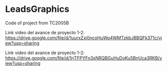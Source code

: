 # LeadsGraphics
Code of project from TC2005B

Link video del avance de proyecto 1-2: https://drive.google.com/file/d/1uurxZxi0ncoHuWp4WMTzkbJ8BQFk371c/view?usp=sharing

Link video del avance de proyecto 1-2: https://drive.google.com/file/d/1rjTFPYFn3sNRQBGuHuDoKu5BnUca3RKB/view?usp=sharing
